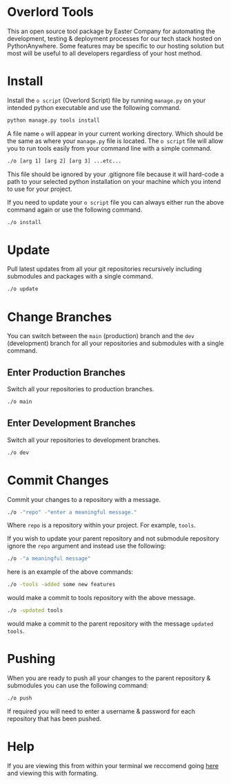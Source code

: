 
# Overlord Tools

This an open source tool package by Easter Company for automating the development, testing
& deployment processes for our tech stack hosted on PythonAnywhere. Some features may be
specific to our hosting solution but most will be useful to all developers regardless of
your host method.

# Install

Install the `o script` (Overlord Script) file by running `manage.py` on your intended
python executable and use the following command.

```bash
python manage.py tools install
```

A file name `o` will appear in your current working directory. Which should be the same as
where your `manage.py` file is located. The `o script` file will allow you to run tools
easily from your command line with a simple command.

```bash
./o [arg 1] [arg 2] [arg 3] ...etc...
```

This file should be ignored by your .gitignore file because it will hard-code a path to
your selected python installation on your machine which you intend to use for your project.

If you need to update your `o script` file you can always either run the above command
again or use the following command.

```bash
./o install
```

# Update

Pull latest updates from all your git repositories recursively including submodules and
packages with a single command.

```bash
./o update
```

# Change Branches

You can switch between the `main` (production) branch and the `dev` (development) branch
for all your repositories and submodules with a single command.

## Enter Production Branches

Switch all your repositories to production branches.

```bash
./o main
```

## Enter Development Branches

Switch all your repositories to development branches.

```bash
./o dev
```

# Commit Changes

Commit your changes to a repository with a message.

```bash
./o -"repo" -"enter a meaningful message."
```

Where `repo` is a repository within your project. For example, `tools`.

If you wish to update your parent repository and not submodule repository ignore the
`repo` argument and instead use the following:

```bash
./o -"a meaningful message"
```

here is an example of the above commands:

```bash
./o -tools -added some new features
```

would make a commit to tools repository with the above message.

```bash
./o -updated tools
```

would make a commit to the parent repository with the message `updated tools`.

# Pushing

When you are ready to push all your changes to the parent repository & submodules
you can use the following command:

```bash
./o push
```

If required you will need to enter a username & password for each repository that has been 
pushed.

# Help

If you are viewing this from within your terminal we reccomend going
[here](https://github.com/EasterCompany/Overlord-Tools) and viewing this with formating.

